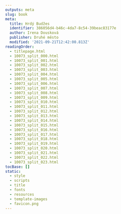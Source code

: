 ```yaml
---
outputs: meta
slug: book
meta:
  title: Hrdý Budžes
  identifier: 386056d4-b46c-4da7-8c54-39beac83177e
  author: Irena Dousková
  publisher: Druhé město
  modified: '2021-09-21T12:42:00.813Z'
readingOrder:
  - titlepage.html
  - 10073_split_000.html
  - 10073_split_001.html
  - 10073_split_002.html
  - 10073_split_003.html
  - 10073_split_004.html
  - 10073_split_005.html
  - 10073_split_006.html
  - 10073_split_007.html
  - 10073_split_008.html
  - 10073_split_009.html
  - 10073_split_010.html
  - 10073_split_011.html
  - 10073_split_012.html
  - 10073_split_013.html
  - 10073_split_014.html
  - 10073_split_015.html
  - 10073_split_016.html
  - 10073_split_017.html
  - 10073_split_018.html
  - 10073_split_019.html
  - 10073_split_020.html
  - 10073_split_021.html
  - 10073_split_022.html
  - 10073_split_023.html
tocBase: []
static:
  - style
  - scripts
  - title
  - fonts
  - resources
  - template-images
  - favicon.png
---
```


